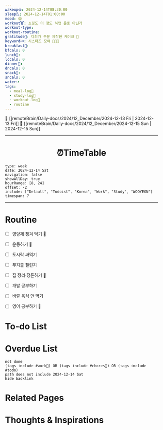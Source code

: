 ```yaml
---
wakeup🌞: 2024-12-14T08:30:00
sleep🌜: 2024-12-14T01:00:00
mood: 😄
workout🏋️: 쇼핑도 이 정도 하면 운동 아닌가
workout-type: 
workout-routine: 
gratitude🙏: 다희가 주문 제작한 케이크 🍰
keyword🗝️: 시스터즈 모여 💃💃💃
breakfast🍳: 
bfcals: 0
lunch🍚: 
lccals: 0
dinner🥗: 
dncals: 0
snack🍬: 
sncals: 0
water💧: 
tags:
  - meal-log📝
  - study-log📓
  - workout-log💪
  - routine
---
```


🔺 [[remoteBrain/Daily-docs/2024/12_December/2024-12-13 Fri | 2024-12-13 Fri]]
🔻 [[remoteBrain/Daily-docs/2024/12_December/2024-12-15 Sun | 2024-12-15 Sun]]
___
<h1> <center>⏰TimeTable </center> </h1>

```gEvent
type: week
date: 2024-12-14 Sat
navigation: false
showAllDay: true
hourRange: [8, 24]
offset: -2
include: ["Default", "Todoist", "Korea", "Work", "Study", "WOOYEON"]
timespan: 7
```

--- 


# Routine 

- [ ] 영양제 챙겨 먹기 🔼 
- [ ] 운동하기 🔼 
- [ ] 도시락 싸먹기 
- [ ] 무지출 챌린지 
- [ ] 집 정리·정돈하기 🔼
- [ ] 개발 공부하기
- [ ] 바깥 음식 안 먹기 
- [ ] 영어 공부하기 🔼 


# To-do List


# Overdue List
```tasks
not done
(tags include #work💼) OR (tags include #chores🧺) OR (tags include #todo)
path does not include 2024-12-14 Sat
hide backlink
```

# Related Pages



# Thoughts & Inspirations

